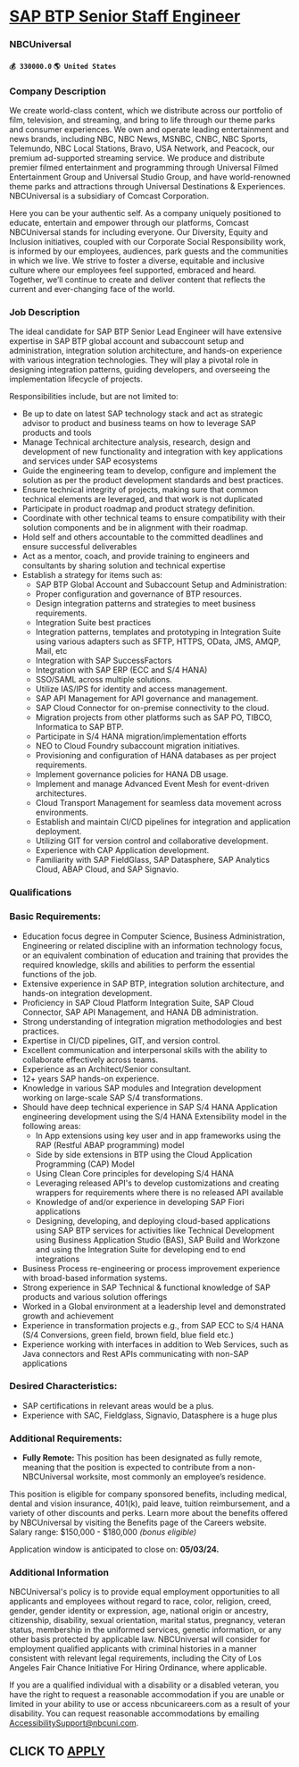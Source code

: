 # [SAP BTP Senior Staff Engineer](https://www.remotewlb.com/apply/sap-btp-senior-staff-engineer-69910)  
### NBCUniversal  
#### `💰 330000.0` `🌎 United States`  

### Company Description

We create world-class content, which we distribute across our portfolio of film, television, and streaming, and bring to life through our theme parks and consumer experiences. We own and operate leading entertainment and news brands, including NBC, NBC News, MSNBC, CNBC, NBC Sports, Telemundo, NBC Local Stations, Bravo, USA Network, and Peacock, our premium ad-supported streaming service. We produce and distribute premier filmed entertainment and programming through Universal Filmed Entertainment Group and Universal Studio Group, and have world-renowned theme parks and attractions through Universal Destinations & Experiences. NBCUniversal is a subsidiary of Comcast Corporation.

Here you can be your authentic self. As a company uniquely positioned to educate, entertain and empower through our platforms, Comcast NBCUniversal stands for including everyone. Our Diversity, Equity and Inclusion initiatives, coupled with our Corporate Social Responsibility work, is informed by our employees, audiences, park guests and the communities in which we live. We strive to foster a diverse, equitable and inclusive culture where our employees feel supported, embraced and heard. Together, we’ll continue to create and deliver content that reflects the current and ever-changing face of the world.

### Job Description

The ideal candidate for SAP BTP Senior Lead Engineer will have extensive expertise in SAP BTP global account and subaccount setup and administration, integration solution architecture, and hands-on experience with various integration technologies. They will play a pivotal role in designing integration patterns, guiding developers, and overseeing the implementation lifecycle of projects.

Responsibilities include, but are not limited to:

  * Be up to date on latest SAP technology stack and act as strategic advisor to product and business teams on how to leverage SAP products and tools 
  * Manage Technical architecture analysis, research, design and development of new functionality and integration with key applications and services under SAP ecosystems 
  * Guide the engineering team to develop, configure and implement the solution as per the product development standards and best practices. 
  * Ensure technical integrity of projects, making sure that common technical elements are leveraged, and that work is not duplicated 
  * Participate in product roadmap and product strategy definition. 
  * Coordinate with other technical teams to ensure compatibility with their solution components and be in alignment with their roadmap. 
  * Hold self and others accountable to the committed deadlines and ensure successful deliverables 
  * Act as a mentor, coach, and provide training to engineers and consultants by sharing solution and technical expertise 
  * Establish a strategy for items such as: 
    * SAP BTP Global Account and Subaccount Setup and Administration: 
    * Proper configuration and governance of BTP resources. 
    * Design integration patterns and strategies to meet business requirements. 
    * Integration Suite best practices 
    * Integration patterns, templates and prototyping in Integration Suite using various adapters such as SFTP, HTTPS, OData, JMS, AMQP, Mail, etc 
    * Integration with SAP SuccessFactors 
    * Integration with SAP ERP (ECC and S/4 HANA) 
    * SSO/SAML across multiple solutions. 
    * Utilize IAS/IPS for identity and access management. 
    * SAP API Management for API governance and management. 
    * SAP Cloud Connector for on-premise connectivity to the cloud. 
    * Migration projects from other platforms such as SAP PO, TIBCO, Informatica to SAP BTP. 
    * Participate in S/4 HANA migration/implementation efforts 
    * NEO to Cloud Foundry subaccount migration initiatives. 
    * Provisioning and configuration of HANA databases as per project requirements. 
    * Implement governance policies for HANA DB usage. 
    * Implement and manage Advanced Event Mesh for event-driven architectures. 
    * Cloud Transport Management for seamless data movement across environments. 
    * Establish and maintain CI/CD pipelines for integration and application deployment. 
    * Utilizing GIT for version control and collaborative development. 
    * Experience with CAP Application development. 
    * Familiarity with SAP FieldGlass, SAP Datasphere, SAP Analytics Cloud, ABAP Cloud, and SAP Signavio. 

### Qualifications

### Basic Requirements:

  * Education focus degree in Computer Science, Business Administration, Engineering or related discipline with an information technology focus, or an equivalent combination of education and training that provides the required knowledge, skills and abilities to perform the essential functions of the job. 
  * Extensive experience in SAP BTP, integration solution architecture, and hands-on integration development. 
  * Proficiency in SAP Cloud Platform Integration Suite, SAP Cloud Connector, SAP API Management, and HANA DB administration. 
  * Strong understanding of integration migration methodologies and best practices. 
  * Expertise in CI/CD pipelines, GIT, and version control. 
  * Excellent communication and interpersonal skills with the ability to collaborate effectively across teams. 
  * Experience as an Architect/Senior consultant.
  * 12+ years SAP hands-on experience.
  * Knowledge in various SAP modules and Integration development working on large-scale SAP S/4 transformations. 
  * Should have deep technical experience in SAP S/4 HANA Application engineering development using the S/4 HANA Extensibility model in the following areas: 
    * In App extensions using key user and in app frameworks using the RAP (Restful ABAP programming) model 
    * Side by side extensions in BTP using the Cloud Application Programming (CAP) Model 
    * Using Clean Core principles for developing S/4 HANA 
    * Leveraging released API's to develop customizations and creating wrappers for requirements where there is no released API available 
    * Knowledge of and/or experience in developing SAP Fiori applications 
    * Designing, developing, and deploying cloud-based applications using SAP BTP services for activities like Technical Development using Business Application Studio (BAS), SAP Build and Workzone and using the Integration Suite for developing end to end integrations 
  * Business Process re-engineering or process improvement experience with broad-based information systems. 
  * Strong experience in SAP Technical & functional knowledge of SAP products and various solution offerings 
  * Worked in a Global environment at a leadership level and demonstrated growth and achievement
  * Experience in transformation projects e.g., from SAP ECC to S/4 HANA (S/4 Conversions, green field, brown field, blue field etc.) 
  * Experience working with interfaces in addition to Web Services, such as Java connectors and Rest APIs communicating with non-SAP applications

### Desired Characteristics:

  * SAP certifications in relevant areas would be a plus.
  * Experience with SAC, Fieldglass, Signavio, Datasphere is a huge plus 

### Additional Requirements:

  *  **Fully Remote:** This position has been designated as fully remote, meaning that the position is expected to contribute from a non-NBCUniversal worksite, most commonly an employee’s residence.

This position is eligible for company sponsored benefits, including medical, dental and vision insurance, 401(k), paid leave, tuition reimbursement, and a variety of other discounts and perks. Learn more about the benefits offered by NBCUniversal by visiting the Benefits page of the Careers website. Salary range: $150,000 - $180,000 _(bonus eligible)_

Application window is anticipated to close on: **05/03/24.**

### Additional Information

NBCUniversal's policy is to provide equal employment opportunities to all applicants and employees without regard to race, color, religion, creed, gender, gender identity or expression, age, national origin or ancestry, citizenship, disability, sexual orientation, marital status, pregnancy, veteran status, membership in the uniformed services, genetic information, or any other basis protected by applicable law. NBCUniversal will consider for employment qualified applicants with criminal histories in a manner consistent with relevant legal requirements, including the City of Los Angeles Fair Chance Initiative For Hiring Ordinance, where applicable.

If you are a qualified individual with a disability or a disabled veteran, you have the right to request a reasonable accommodation if you are unable or limited in your ability to use or access nbcunicareers.com as a result of your disability. You can request reasonable accommodations by emailing AccessibilitySupport@nbcuni.com.

  
## CLICK TO [APPLY](https://www.remotewlb.com/apply/sap-btp-senior-staff-engineer-69910)

